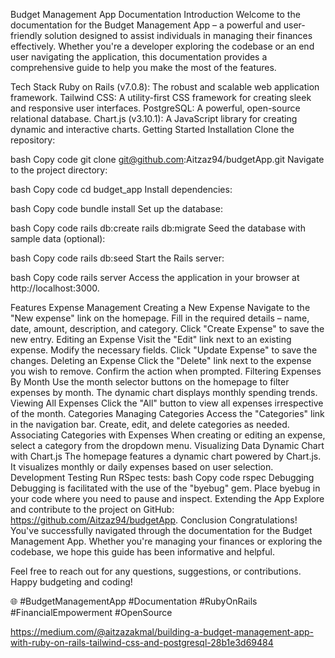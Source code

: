 Budget Management App Documentation
Introduction
Welcome to the documentation for the Budget Management App – a powerful and user-friendly solution designed to assist individuals in managing their finances effectively. Whether you're a developer exploring the codebase or an end user navigating the application, this documentation provides a comprehensive guide to help you make the most of the features.

Tech Stack
Ruby on Rails (v7.0.8): The robust and scalable web application framework.
Tailwind CSS: A utility-first CSS framework for creating sleek and responsive user interfaces.
PostgreSQL: A powerful, open-source relational database.
Chart.js (v3.10.1): A JavaScript library for creating dynamic and interactive charts.
Getting Started
Installation
Clone the repository:

bash
Copy code
git clone git@github.com:Aitzaz94/budgetApp.git
Navigate to the project directory:

bash
Copy code
cd budget_app
Install dependencies:

bash
Copy code
bundle install
Set up the database:

bash
Copy code
rails db:create
rails db:migrate
Seed the database with sample data (optional):

bash
Copy code
rails db:seed
Start the Rails server:

bash
Copy code
rails server
Access the application in your browser at http://localhost:3000.

Features
Expense Management
Creating a New Expense
Navigate to the "New expense" link on the homepage.
Fill in the required details – name, date, amount, description, and category.
Click "Create Expense" to save the new entry.
Editing an Expense
Visit the "Edit" link next to an existing expense.
Modify the necessary fields.
Click "Update Expense" to save the changes.
Deleting an Expense
Click the "Delete" link next to the expense you wish to remove.
Confirm the action when prompted.
Filtering Expenses
By Month
Use the month selector buttons on the homepage to filter expenses by month.
The dynamic chart displays monthly spending trends.
Viewing All Expenses
Click the "All" button to view all expenses irrespective of the month.
Categories
Managing Categories
Access the "Categories" link in the navigation bar.
Create, edit, and delete categories as needed.
Associating Categories with Expenses
When creating or editing an expense, select a category from the dropdown menu.
Visualizing Data
Dynamic Chart with Chart.js
The homepage features a dynamic chart powered by Chart.js.
It visualizes monthly or daily expenses based on user selection.
Development
Testing
Run RSpec tests:
bash
Copy code
rspec
Debugging
Debugging is facilitated with the use of the "byebug" gem.
Place byebug in your code where you need to pause and inspect.
Extending the App
Explore and contribute to the project on GitHub: https://github.com/Aitzaz94/budgetApp.
Conclusion
Congratulations! You've successfully navigated through the documentation for the Budget Management App. Whether you're managing your finances or exploring the codebase, we hope this guide has been informative and helpful.

Feel free to reach out for any questions, suggestions, or contributions. Happy budgeting and coding!

🌐 #BudgetManagementApp #Documentation #RubyOnRails #FinancialEmpowerment #OpenSource

https://medium.com/@aitzazakmal/building-a-budget-management-app-with-ruby-on-rails-tailwind-css-and-postgresql-28b1e3d69484
